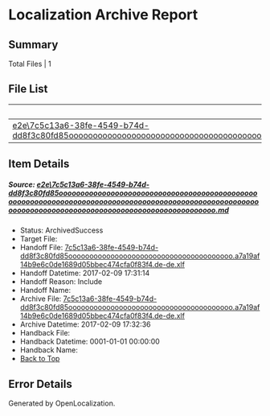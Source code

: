 # <a name='report-top'></a> Localization Archive Report

## Summary
 Total Files | 1

## File List
 Source File | Status | Details 
 ----------- | ------ | ------- 
 [e2e\7c5c13a6-38fe-4549-b74d-dd8f3c80fd85oooooooooooooooooooooooooooooooooooooooooooooooooooooooooooooooooooooooooooooooooooooooooooooooooooooooooooooooooooooooooooooooooooooooooooooooooooooooo.md](https://github.com/OpenLocalizationTestOrg/ol-test0/blob/69b17b1de805150c3ba04a0d21417326a82df539/e2e/7c5c13a6-38fe-4549-b74d-dd8f3c80fd85oooooooooooooooooooooooooooooooooooooooooooooooooooooooooooooooooooooooooooooooooooooooooooooooooooooooooooooooooooooooooooooooooooooooooooooooooooooooo.md) | ArchivedSuccess | [Details](#f962015502e64b707da46924e4c58e3017c97f3b1)

## Item Details
##### <a name='f962015502e64b707da46924e4c58e3017c97f3b1'></a> Source: [e2e\7c5c13a6-38fe-4549-b74d-dd8f3c80fd85oooooooooooooooooooooooooooooooooooooooooooooooooooooooooooooooooooooooooooooooooooooooooooooooooooooooooooooooooooooooooooooooooooooooooooooooooooooooo.md](https://github.com/OpenLocalizationTestOrg/ol-test0/blob/69b17b1de805150c3ba04a0d21417326a82df539/e2e/7c5c13a6-38fe-4549-b74d-dd8f3c80fd85oooooooooooooooooooooooooooooooooooooooooooooooooooooooooooooooooooooooooooooooooooooooooooooooooooooooooooooooooooooooooooooooooooooooooooooooooooooooo.md)
* Status: ArchivedSuccess
* Target File: 
* Handoff File: [7c5c13a6-38fe-4549-b74d-dd8f3c80fd85ooooooooooooooooooooooooooooooooooooooo.a7a19af14b9e6c0de1689d05bbec474cfa0f83f4.de-de.xlf](https://github.com/OpenLocalizationTestOrg/ol-test0-handoff/blob/0856ddc67170ff3863971ac33651b4f3f4d6b1ef/ol-handoff/OpenLocalizationTestOrg/ol-test0-dede/shujia/ht/7c5c13a6-38fe-4549-b74d-dd8f3c80fd85ooooooooooooooooooooooooooooooooooooooo.a7a19af14b9e6c0de1689d05bbec474cfa0f83f4.de-de.xlf)
* Handoff Datetime: 2017-02-09 17:31:14
* Handoff Reason: Include
* Handoff Name: 
* Archive File: [7c5c13a6-38fe-4549-b74d-dd8f3c80fd85ooooooooooooooooooooooooooooooooooooooo.a7a19af14b9e6c0de1689d05bbec474cfa0f83f4.de-de.xlf](https://github.com/OpenLocalizationTestOrg/ol-test0-handoff/blob/ea34c28a47e65a3c76c9dfd6960f9474d82b7fdb/ol-archive/OpenLocalizationTestOrg/ol-test0-dede/shujia/ht/7c5c13a6-38fe-4549-b74d-dd8f3c80fd85ooooooooooooooooooooooooooooooooooooooo.a7a19af14b9e6c0de1689d05bbec474cfa0f83f4.de-de.xlf)
* Archive Datetime: 2017-02-09 17:32:36
* Handback File: 
* Handback Datetime: 0001-01-01 00:00:00
* Handback Name: 
* [Back to Top](#report-top)


## Error Details

Generated by OpenLocalization.
